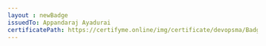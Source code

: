 ```yaml
--- 
layout : newBadge  
issuedTo: Appandaraj Ayadurai
certificatePath: https://certifyme.online/img/certificate/devopsma/Badges/Chef.png
---
```

